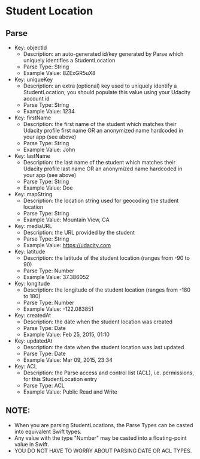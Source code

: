 # Student Location

## Parse

- Key: objectId
    - Description: an auto-generated id/key generated by Parse which uniquely identifies a StudentLocation
    - Parse Type: String
    - Example Value: 8ZExGR5uX8
- Key: uniqueKey
    - Description: an extra (optional) key used to uniquely identify a StudentLocation; you should populate this value using your Udacity account id
    - Parse Type: String
    - Example Value: 1234
- Key: firstName
    - Description: the first name of the student which matches their Udacity profile first name OR an anonymized name hardcoded in your app (see above)
    - Parse Type: String
    - Example Value: John
- Key: lastName
    - Description: the last name of the student which matches their Udacity profile last name OR an anonymized name hardcoded in your app (see above)
    - Parse Type: String
    - Example Value: Doe
- Key: mapString
    - Description: the location string used for geocoding the student location
    - Parse Type: String
    - Example Value: Mountain View, CA
- Key: mediaURL
    - Description: the URL provided by the student
    - Parse Type: String
    - Example Value: https://udacity.com
- Key: latitude
    - Description: the latitude of the student location (ranges from -90 to 90)
    - Parse Type: Number
    - Example Value: 37.386052
- Key: longitude
    - Description: the longitude of the student location (ranges from -180 to 180)
    - Parse Type: Number
    - Example Value: -122.083851
- Key: createdAt
    - Description: the date when the student location was created
    - Parse Type: Date
    - Example Value: Feb 25, 2015, 01:10
- Key: updatedAt
    - Description: the date when the student location was last updated
    - Parse Type: Date
    - Example Value: Mar 09, 2015, 23:34
- Key: ACL
    - Description: the Parse access and control list (ACL), i.e. permissions, for this StudentLocation entry
    - Parse Type: ACL
    - Example Value: Public Read and Write

## NOTE:

- When you are parsing StudentLocations, the Parse Types can be casted into equivalent Swift types. 
- Any value with the type "Number" may be casted into a floating-point value in Swift. 
- YOU DO NOT HAVE TO WORRY ABOUT PARSING DATE OR ACL TYPES.

